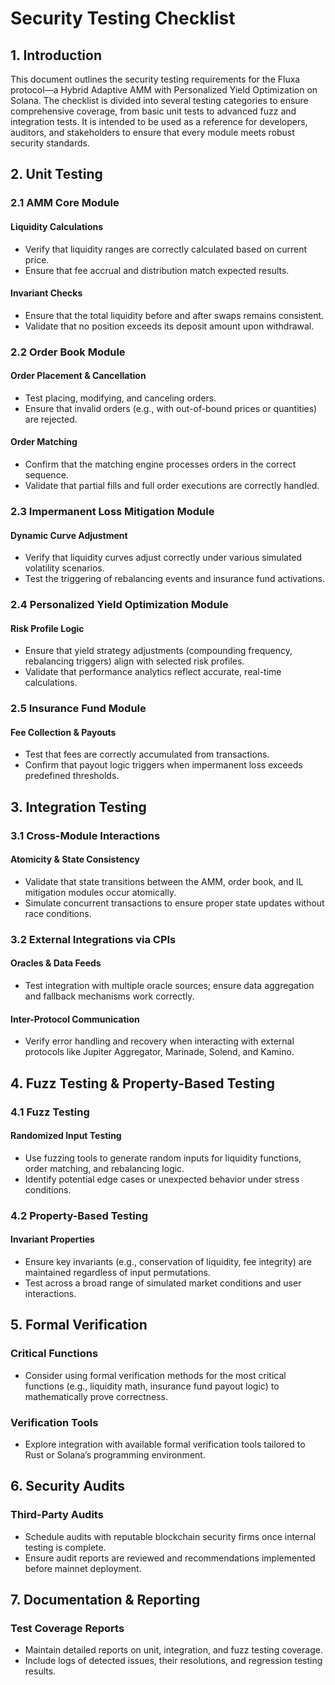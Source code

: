 # Security Testing Checklist

## 1. Introduction

This document outlines the security testing requirements for the Fluxa protocol—a Hybrid Adaptive AMM with Personalized Yield Optimization on Solana. The checklist is divided into several testing categories to ensure comprehensive coverage, from basic unit tests to advanced fuzz and integration tests. It is intended to be used as a reference for developers, auditors, and stakeholders to ensure that every module meets robust security standards.

## 2. Unit Testing

### 2.1 AMM Core Module

#### Liquidity Calculations

- Verify that liquidity ranges are correctly calculated based on current price.
- Ensure that fee accrual and distribution match expected results.

#### Invariant Checks

- Ensure that the total liquidity before and after swaps remains consistent.
- Validate that no position exceeds its deposit amount upon withdrawal.

### 2.2 Order Book Module

#### Order Placement & Cancellation

- Test placing, modifying, and canceling orders.
- Ensure that invalid orders (e.g., with out-of-bound prices or quantities) are rejected.

#### Order Matching

- Confirm that the matching engine processes orders in the correct sequence.
- Validate that partial fills and full order executions are correctly handled.

### 2.3 Impermanent Loss Mitigation Module

#### Dynamic Curve Adjustment

- Verify that liquidity curves adjust correctly under various simulated volatility scenarios.
- Test the triggering of rebalancing events and insurance fund activations.

### 2.4 Personalized Yield Optimization Module

#### Risk Profile Logic

- Ensure that yield strategy adjustments (compounding frequency, rebalancing triggers) align with selected risk profiles.
- Validate that performance analytics reflect accurate, real-time calculations.

### 2.5 Insurance Fund Module

#### Fee Collection & Payouts

- Test that fees are correctly accumulated from transactions.
- Confirm that payout logic triggers when impermanent loss exceeds predefined thresholds.

## 3. Integration Testing

### 3.1 Cross-Module Interactions

#### Atomicity & State Consistency

- Validate that state transitions between the AMM, order book, and IL mitigation modules occur atomically.
- Simulate concurrent transactions to ensure proper state updates without race conditions.

### 3.2 External Integrations via CPIs

#### Oracles & Data Feeds

- Test integration with multiple oracle sources; ensure data aggregation and fallback mechanisms work correctly.

#### Inter-Protocol Communication

- Verify error handling and recovery when interacting with external protocols like Jupiter Aggregator, Marinade, Solend, and Kamino.

## 4. Fuzz Testing & Property-Based Testing

### 4.1 Fuzz Testing

#### Randomized Input Testing

- Use fuzzing tools to generate random inputs for liquidity functions, order matching, and rebalancing logic.
- Identify potential edge cases or unexpected behavior under stress conditions.

### 4.2 Property-Based Testing

#### Invariant Properties

- Ensure key invariants (e.g., conservation of liquidity, fee integrity) are maintained regardless of input permutations.
- Test across a broad range of simulated market conditions and user interactions.

## 5. Formal Verification

### Critical Functions

- Consider using formal verification methods for the most critical functions (e.g., liquidity math, insurance fund payout logic) to mathematically prove correctness.

### Verification Tools

- Explore integration with available formal verification tools tailored to Rust or Solana’s programming environment.

## 6. Security Audits

### Third-Party Audits

- Schedule audits with reputable blockchain security firms once internal testing is complete.
- Ensure audit reports are reviewed and recommendations implemented before mainnet deployment.

## 7. Documentation & Reporting

### Test Coverage Reports

- Maintain detailed reports on unit, integration, and fuzz testing coverage.
- Include logs of detected issues, their resolutions, and regression testing results.
